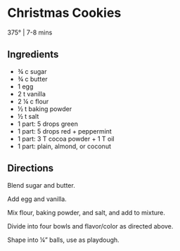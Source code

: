 # Christmas Cookies
375° | 7-8 mins

## Ingredients
* ¾ c sugar
* ¾ c butter
* 1 egg
* 2 t vanilla
* 2 ¼ c flour
* ½ t baking powder
* ½ t salt
* 1 part: 5 drops green
* 1 part: 5 drops red + peppermint
* 1 part: 3 T cocoa powder + 1 T oil
* 1 part: plain, almond, or coconut

## Directions
Blend sugar and butter.

Add egg and vanilla.

Mix flour, baking powder, and salt, and add to mixture.

Divide into four bowls and flavor/color as directed above.

Shape into ¼” balls, use as playdough.
